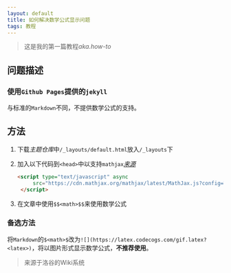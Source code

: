 ```yaml
---
layout: default
title: 如何解决数学公式显示问题
tags: 教程
---
```


> 这是我的第一篇教程*aka.how-to*

## 问题描述

### 使用`Github Pages`提供的`jekyll`

与标准的`Markdown`不同，不提供数学公式的支持。

## 方法

1. 下载*主题仓库*中`/_layouts/default.html`放入`/_layouts`下

2. 加入以下代码到`<head>`中以支持`mathjax`*[来源][mathjax]*

   ```html
   <script type="text/javascript" async
   		src="https://cdn.mathjax.org/mathjax/latest/MathJax.js?config=TeX-MML-AM_CHTML">
   	</script>
   ```

3. 在文章中使用`$$<math>$$`来使用数学公式

### 备选方法

将`Markdown`的`$<math>$`改为`![](https://latex.codecogs.com/gif.latex?<latex>)`，将以图片形式显示数学公式，**不推荐使用**。

> 来源于洛谷的Wiki系统

[mathjax]: http://docs.mathjax.org/en/latest/start.html

